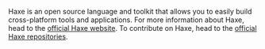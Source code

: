 Haxe is an open source language and toolkit that allows you to easily build cross-platform tools and applications.
For more information about Haxe, head to the [official Haxe website](https://haxe.org).
To contribute on Haxe, head to the [official Haxe repositories](https://github.com/HaxeFoundation/).
